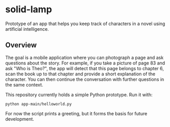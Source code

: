 # solid-lamp

Prototype of an app that helps you keep track of characters in a novel using artificial intelligence.

## Overview

The goal is a mobile application where you can photograph a page and ask questions about the story. For example, if you take a picture of page 83 and ask "Who is Theo?", the app will detect that this page belongs to chapter 6, scan the book up to that chapter and provide a short explanation of the character. You can then continue the conversation with further questions in the same context.

This repository currently holds a simple Python prototype. Run it with:

```
python app-main/helloworld.py
```

For now the script prints a greeting, but it forms the basis for future development.

